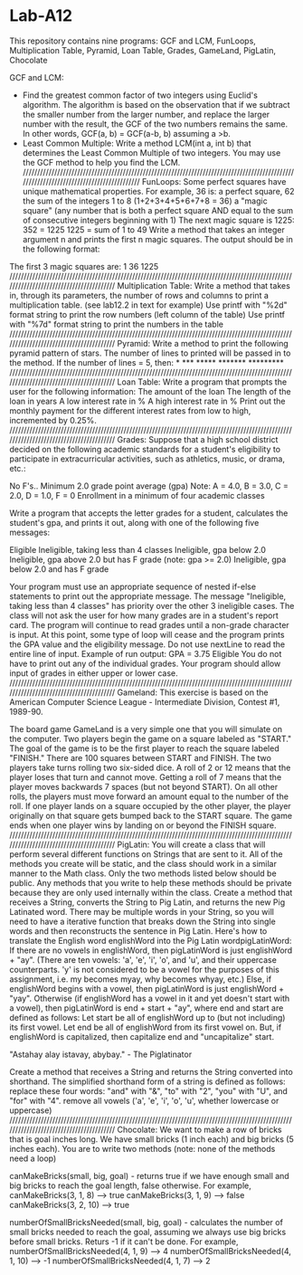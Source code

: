 # Lab-A12
This repository contains nine programs: GCF and LCM, FunLoops, Multiplication Table, Pyramid, Loan Table, Grades, GameLand, PigLatin, Chocolate

GCF and LCM:
  - Find the greatest common factor of two integers using Euclid's algorithm. The algorithm is based on the observation that if we         subtract the smaller number from the larger number, and replace the larger number with the result, the GCF of the two numbers remains the same. In other words, GCF(a, b) = GCF(a-b, b) assuming a >b.
  - Least Common Multiple: Write a method LCM(int a, int b) that determines the Least Common Multiple of two integers. You may use the GCF method to help you find the LCM.
////////////////////////////////////////////////////////////////////////////////////////////////////////////////////////////////////////
FunLoops:
Some perfect squares have unique mathematical properties. For example, 36 is:
a perfect square, 62
the sum of the integers 1 to 8 (1+2+3+4+5+6+7+8 = 36)
a "magic square" (any number that is both a perfect square AND equal to the sum of consecutive integers beginning with 1)
The next magic square is 1225:
352 = 1225
1225 = sum of 1 to 49
Write a method that takes an integer argument n and prints the first n magic squares.
The output should be in the following format:

The first 3 magic squares are: 
1 36 1225
////////////////////////////////////////////////////////////////////////////////////////////////////////////////////////////////////////
Multiplication Table:
Write a method that takes in, through its parameters, the number of rows and columns to print a multiplication table. (see lab12.2 in text for example)
Use printf with "%2d" format string to print the row numbers (left column of the table)
Use printf with "%7d" format string to print the numbers in the table
////////////////////////////////////////////////////////////////////////////////////////////////////////////////////////////////////////
Pyramid:
Write a method to print the following pyramid pattern of stars. The number of lines to printed will be passed in to the method. If the number of lines = 5, then:
                            *
                           ***
                          *****
                         *******
                        *********
////////////////////////////////////////////////////////////////////////////////////////////////////////////////////////////////////////
Loan Table:
Write a program that prompts the user for the following information:
The amount of the loan
The length of the loan in years
A low interest rate in %
A high interest rate in %
Print out the monthly payment for the different interest rates from low to high, incremented by 0.25%.
////////////////////////////////////////////////////////////////////////////////////////////////////////////////////////////////////////
Grades:
Suppose that a high school district decided on the following academic standards for a student's eligibility to participate in extracurricular activities, such as athletics, music, or drama, etc.:

No F's..
Minimum 2.0 grade point average (gpa)
Note: A = 4.0, B = 3.0, C = 2.0, D = 1.0, F = 0
Enrollment in a minimum of four academic classes

Write a program that accepts the letter grades for a student, calculates the student's gpa, and prints it out, along with one of the following five messages:

Eligible
Ineligible, taking less than 4 classes
Ineligible, gpa below 2.0
Ineligible, gpa above 2.0 but has F grade (note: gpa >= 2.0)
Ineligible, gpa below 2.0 and has F grade

Your program must use an appropriate sequence of nested if-else statements to print out the appropriate message.
The message "Ineligible, taking less than 4 classes" has priority over the other 3 ineligible cases.
The class will not ask the user for how many grades are in a student's report card. The program will continue to read grades until a non-grade character is input. At this point, some type of loop will cease and the program prints the GPA value and the eligibility message. Do not use nextLine to read the entire line of input.
Example of run output: GPA = 3.75 Eligible
You do not have to print out any of the individual grades.
Your program should allow input of grades in either upper or lower case.
////////////////////////////////////////////////////////////////////////////////////////////////////////////////////////////////////////
Gameland:
This exercise is based on the American Computer Science League - Intermediate Division, Contest #1, 1989-90.

The board game GameLand is a very simple one that you will simulate on the computer.
Two players begin the game on a square labeled as "START." The goal of the game is to be the first player to reach the square labeled "FINISH." There are 100 squares between START and FINISH.
The two players take turns rolling two six-sided dice. A roll of 2 or 12 means that the player loses that turn and cannot move. Getting a roll of 7 means that the player moves backwards 7 spaces (but not beyond START). On all other rolls, the players must move forward an amount equal to the number of the roll.
If one player lands on a square occupied by the other player, the player originally on that square gets bumped back to the START square.
The game ends when one player wins by landing on or beyond the FINISH square.
////////////////////////////////////////////////////////////////////////////////////////////////////////////////////////////////////////
PigLatin:
You will create a class that will perform several different functions on Strings that are sent to it. All of the methods you create will be static, and the class should work in a similar manner to the Math class. Only the two methods listed below should be public. Any methods that you write to help these methods should be private because they are only used internally within the class.
Create a method that receives a String, converts the String to Pig Latin, and returns the new Pig Latinated word. There may be multiple words in your String, so you will need to have a iterative function that breaks down the String into single words and then reconstructs the sentence in Pig Latin. Here's how to translate the English word englishWord into the Pig Latin wordpigLatinWord:
If there are no vowels in englishWord, then pigLatinWord is just englishWord + "ay". (There are ten vowels: 'a', 'e', 'i', 'o', and 'u', and their uppercase counterparts. 'y' is not considered to be a vowel for the purposes of this assignment, i.e. my becomes myay, why becomes whyay, etc.)
Else, if englishWord begins with a vowel, then pigLatinWord is just englishWord + "yay".
Otherwise (if englishWord has a vowel in it and yet doesn't start with a vowel), then pigLatinWord is end + start + "ay", where end and start are defined as follows:
Let start be all of englishWord up to (but not including) its first vowel.
Let end be all of englishWord from its first vowel on.
But, if englishWord is capitalized, then capitalize end and "uncapitalize" start.


"Astahay alay istavay, abybay." - The Piglatinator

Create a method that receives a String and returns the String converted into shorthand. The simplified shorthand form of a string is defined as follows:
replace these four words: "and" with "&", "to" with "2", "you" with "U", and "for" with "4".
remove all vowels ('a', 'e', 'i', 'o', 'u', whether lowercase or uppercase)
////////////////////////////////////////////////////////////////////////////////////////////////////////////////////////////////////////
Chocolate:
We want to make a row of bricks that is goal inches long. We have small bricks (1 inch each) and big bricks (5 inches each). You are to write two methods (note: none of the methods need a loop)

canMakeBricks(small, big, goal) - returns true if we have enough small and big bricks to reach the goal length, false otherwise. For example, 
canMakeBricks(3, 1, 8) --> true 
canMakeBricks(3, 1, 9) --> false 
canMakeBricks(3, 2, 10) --> true 

numberOfSmallBricksNeeded(small, big, goal) - calculates the number of small bricks needed to reach the goal, assuming we always use big bricks before small bricks. Returs -1 if it can't be done. For example, 
numberOfSmallBricksNeeded(4, 1, 9) --> 4
numberOfSmallBricksNeeded(4, 1, 10) --> -1
numberOfSmallBricksNeeded(4, 1, 7) --> 2
